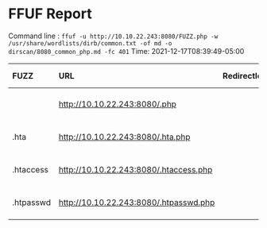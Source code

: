 # FFUF Report

  Command line : `ffuf -u http://10.10.22.243:8080/FUZZ.php -w /usr/share/wordlists/dirb/common.txt -of md -o dirscan/8080_common_php.md -fc 401`
  Time: 2021-12-17T08:39:49-05:00

  | FUZZ | URL | Redirectlocation | Position | Status Code | Content Length | Content Words | Content Lines | Content Type | ResultFile |
  | :- | :-- | :--------------- | :---- | :------- | :---------- | :------------- | :------------ | :--------- | :----------- |
  |  | http://10.10.22.243:8080/.php |  | 1 | 403 | 279 | 20 | 10 | text/html; charset=iso-8859-1 |  |
  | .hta | http://10.10.22.243:8080/.hta.php |  | 11 | 403 | 279 | 20 | 10 | text/html; charset=iso-8859-1 |  |
  | .htaccess | http://10.10.22.243:8080/.htaccess.php |  | 12 | 403 | 279 | 20 | 10 | text/html; charset=iso-8859-1 |  |
  | .htpasswd | http://10.10.22.243:8080/.htpasswd.php |  | 13 | 403 | 279 | 20 | 10 | text/html; charset=iso-8859-1 |  |
  